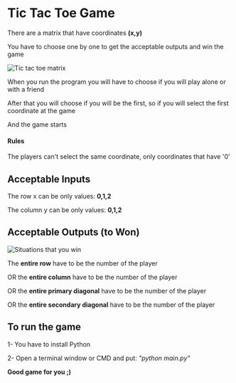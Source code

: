 # Tic Tac Toe Game

There are a matrix that have coordinates **(x,y)**

You have to choose one by one to get the acceptable outputs and win the game

![Tic tac toe matrix](https://geneticaebioquimica.files.wordpress.com/2016/06/ohe9qqo.png?w=676)

When you run the program you will have to choose if you will play alone or with a friend

After that you will choose if you will be the first, so if you will select the first coordinate at the game

And the game starts

#### Rules
The players can't select the same coordinate, only coordinates that have '0'

## Acceptable Inputs
The row x can be only values: **0,1,2**

The column y can be only values: **0,1,2**

## Acceptable Outputs (to Won)

![Situations that you win](https://upload.wikimedia.org/wikipedia/commons/thumb/0/05/Jdv.png/180px-Jdv.png)

The **entire row** have to be the number of the player 

OR the **entire column** have to be the number of the player

OR the **entire primary diagonal** have to be the number of the player

OR the **entire secondary diagonal** have to be the number of the player

## To run the game
1- You have to install Python

2- Open a terminal window or CMD and put: _"python main.py"_

**Good game for you ;)**